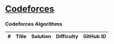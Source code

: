 # [Codeforces](https://codeforces.com/)

### Codeforces Algorithms
| # | Title | Solution | Difficulty | GitHub ID |
|---| ----- | -------- | ---------- | --------- |